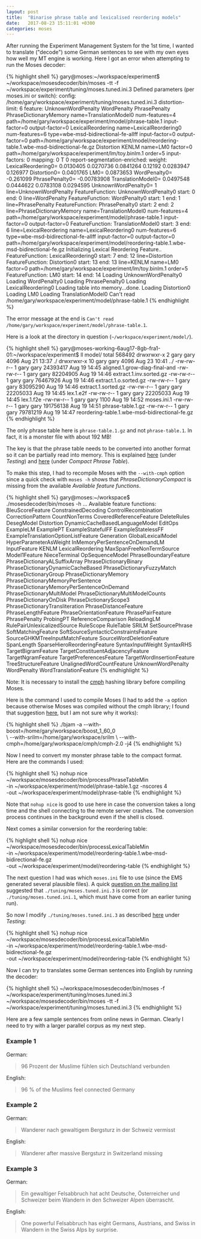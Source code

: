 ```yaml
---
layout: post
title:  "Binarise phrase table and lexicalised reordering models"
date:   2017-08-23 15:11:01 +0300
categories: moses
---
```

After running the Experiment Management System for the 1st time, I wanted to translate ("decode") some German sentences to see with my own eyes how well my MT engine is working. Here I got an error when attempting to run the Moses decoder:

{% highlight shell %}
gary@moses:~/workspace/experiment$ ~/workspace/mosesdecoder/bin/moses -tt -f ~/workspace/experiment/tuning/moses.tuned.ini.3
Defined parameters (per moses.ini or switch):
  config: /home/gary/workspace/experiment/tuning/moses.tuned.ini.3 
  distortion-limit: 6 
  feature: UnknownWordPenalty WordPenalty PhrasePenalty PhraseDictionaryMemory name=TranslationModel0 num-features=4 path=/home/gary/workspace/experiment/model/phrase-table.1 input-factor=0 output-factor=0 LexicalReordering name=LexicalReordering0 num-features=6 type=wbe-msd-bidirectional-fe-allff input-factor=0 output-factor=0 path=/home/gary/workspace/experiment/model/reordering-table.1.wbe-msd-bidirectional-fe.gz Distortion KENLM name=LM0 factor=0 path=/home/gary/workspace/experiment/lm/toy.binlm.1 order=5 
  input-factors: 0 
  mapping: 0 T 0 
  report-segmentation-enriched: 
  weight: LexicalReordering0= 0.0130405 0.0270736 0.0841264 0.12192 0.0283947 0.126977 Distortion0= 0.0401765 LM0= 0.0873653 WordPenalty0= -0.261099 PhrasePenalty0= -0.00783908 TranslationModel0= 0.0497548 0.0444622 0.0783108 0.0294595 UnknownWordPenalty0= 1 
line=UnknownWordPenalty
FeatureFunction: UnknownWordPenalty0 start: 0 end: 0
line=WordPenalty
FeatureFunction: WordPenalty0 start: 1 end: 1
line=PhrasePenalty
FeatureFunction: PhrasePenalty0 start: 2 end: 2
line=PhraseDictionaryMemory name=TranslationModel0 num-features=4 path=/home/gary/workspace/experiment/model/phrase-table.1 input-factor=0 output-factor=0
FeatureFunction: TranslationModel0 start: 3 end: 6
line=LexicalReordering name=LexicalReordering0 num-features=6 type=wbe-msd-bidirectional-fe-allff input-factor=0 output-factor=0 path=/home/gary/workspace/experiment/model/reordering-table.1.wbe-msd-bidirectional-fe.gz
Initializing Lexical Reordering Feature..
FeatureFunction: LexicalReordering0 start: 7 end: 12
line=Distortion
FeatureFunction: Distortion0 start: 13 end: 13
line=KENLM name=LM0 factor=0 path=/home/gary/workspace/experiment/lm/toy.binlm.1 order=5
FeatureFunction: LM0 start: 14 end: 14
Loading UnknownWordPenalty0
Loading WordPenalty0
Loading PhrasePenalty0
Loading LexicalReordering0
Loading table into memory...done.
Loading Distortion0
Loading LM0
Loading TranslationModel0
Can't read /home/gary/workspace/experiment/model/phrase-table.1
{% endhighlight %}

The error message at the end is `Can't read /home/gary/workspace/experiment/model/phrase-table.1`.

Here is a look at the directory in question (`~/workspace/experiment/model/`).

{% highlight shell %}
gary@moses-working-6aug17-8gb-fra1-01:~/workspace/experiment$ ll model/
total 568492
drwxrwxr-x  2 gary gary      4096 Aug 21 13:37 ./
drwxrwxr-x 10 gary gary      4096 Aug 23 10:41 ../
-rw-rw-r--  1 gary gary  24393417 Aug 19 14:45 aligned.1.grow-diag-final-and
-rw-rw-r--  1 gary gary  82204905 Aug 19 14:46 extract.1.inv.sorted.gz
-rw-rw-r--  1 gary gary  76467926 Aug 19 14:46 extract.1.o.sorted.gz
-rw-rw-r--  1 gary gary  83095290 Aug 19 14:46 extract.1.sorted.gz
-rw-rw-r--  1 gary gary  22205033 Aug 19 14:45 lex.1.e2f
-rw-rw-r--  1 gary gary  22205033 Aug 19 14:45 lex.1.f2e
-rw-rw-r--  1 gary gary      1100 Aug 19 14:52 moses.ini.1
-rw-rw-r--  1 gary gary 191756138 Aug 19 14:51 phrase-table.1.gz
-rw-rw-r--  1 gary gary  79781219 Aug 19 14:47 reordering-table.1.wbe-msd-bidirectional-fe.gz
{% endhighlight %}

The only phrase table here is `phrase-table.1.gz` and not `phrase-table.1`. In fact, it is a monster file with about 192 MB! 

The key is that the phrase table needs to be converted into another format so it can be partially read into memory. This is explained [here](http://www.statmt.org/moses/?n=Moses.Baseline) (under *Testing*) and [here](http://www.statmt.org/moses/?n=Advanced.RuleTables#ntoc3) (under *Compact Phrase Table*).

To make this step, I had to recompile Moses with the `--with-cmph` option since a quick check with `moses -h` shows that *PhraseDictionaryCompact* is missing from the available *Available feature functions*. 

{% highlight shell %}
gary@moses:~/workspace$ ./mosesdecoder/bin/moses -h
...
Available feature functions:
BleuScoreFeature ConstrainedDecoding ControlRecombination CorrectionPattern CountNonTerms CoveredReferenceFeature DeleteRules DesegModel Distortion DynamicCacheBasedLanguageModel EditOps ExampleLM ExamplePT ExampleStatefulFF ExampleStatelessFF ExampleTranslationOptionListFeature Generation GlobalLexicalModel HyperParameterAsWeight InMemoryPerSentenceOnDemandLM InputFeature KENLM LexicalReordering MaxSpanFreeNonTermSource Model1Feature NieceTerminal OpSequenceModel PhraseBoundaryFeature PhraseDictionaryALSuffixArray PhraseDictionaryBinary PhraseDictionaryDynamicCacheBased PhraseDictionaryFuzzyMatch PhraseDictionaryGroup PhraseDictionaryMemory PhraseDictionaryMemoryPerSentence PhraseDictionaryMemoryPerSentenceOnDemand PhraseDictionaryMultiModel PhraseDictionaryMultiModelCounts PhraseDictionaryOnDisk PhraseDictionaryScope3 PhraseDictionaryTransliteration PhraseDistanceFeature PhraseLengthFeature PhraseOrientationFeature PhrasePairFeature PhrasePenalty ProbingPT ReferenceComparison ReloadingLM RulePairUnlexicalizedSource RuleScope RuleTable SRILM SetSourcePhrase SoftMatchingFeature SoftSourceSyntacticConstraintsFeature SourceGHKMTreeInputMatchFeature SourceWordDeletionFeature SpanLength SparseHieroReorderingFeature SyntaxInputWeight SyntaxRHS TargetBigramFeature TargetConstituentAdjacencyFeature TargetNgramFeature TargetPreferencesFeature TargetWordInsertionFeature TreeStructureFeature UnalignedWordCountFeature UnknownWordPenalty WordPenalty WordTranslationFeature
{% endhighlight %}

Note: It is necessary to install the [cmph](http://cmph.sourceforge.net/) hashing library before compiling Moses.

Here is the command I used to compile Moses (I had to add the `-a` option because otherwise Moses was compiled without the cmph library; I found that suggestion [here](http://moses-support.mit.narkive.com/9UOIYHZZ/phrasedictionarycompact-problem), but I am not sure why it works):

{% highlight shell %}
./bjam -a --with-boost=/home/gary/workspace/boost_1_60_0  
  \ --with-srilm=/home/gary/workspace/srilm 
  \ --with-cmph=/home/gary/workspace/cmph/cmph-2.0 -j4
{% endhighlight %}

Now I need to convert my monster phrase table to the compact format. Here are the commands I used:

{% highlight shell %}
nohup nice ~/workspace/mosesdecoder/bin/processPhraseTableMin \
   -in ~/workspace/experiment/model/phrase-table.1.gz -nscores 4 \
   -out ~/workspace/experiment/model/phrase-table
{% endhighlight %}

Note that `nohup nice` is good to use here in case the conversion takes a long time and the shell connecting to the remote server crashes. The conversion process continues in the background even if the shell is closed.

Next comes a similar conversion for the reordering table:

{% highlight shell %}
nohup nice ~/workspace/mosesdecoder/bin/processLexicalTableMin \
   -in ~/workspace/experiment/model/reordering-table.1.wbe-msd-bidirectional-fe.gz \
   -out ~/workspace/experiment/model/reordering-table
{% endhighlight %}

The next question I had was which `moses.ini` file to use (since the EMS generated several plausible files). A quick [question on the mailing list](https://www.mail-archive.com/moses-support@mit.edu/msg15552.html) suggested that `./tuning/moses.tuned.ini.3` is correct (or `./tuning/moses.tuned.ini.1`, which must have come from an earlier tuning run).

So now I modify `./tuning/moses.tuned.ini.3` as described [here](http://www.statmt.org/moses/?n=Moses.Baseline) under *Testing*:

{% highlight shell %}
nohup nice ~/workspace/mosesdecoder/bin/processLexicalTableMin \
   -in ~/workspace/experiment/model/reordering-table.1.wbe-msd-bidirectional-fe.gz \
   -out ~/workspace/experiment/model/reordering-table
{% endhighlight %}

Now I can try to translates some German sentences into English by running the decoder:

{% highlight shell %}
~/workspace/mosesdecoder/bin/moses -f ~/workspace/experiment/tuning/moses.tuned.ini.3
~/workspace/mosesdecoder/bin/moses -tt -f ~/workspace/experiment/tuning/moses.tuned.ini.3
{% endhighlight %}

Here are a few sample sentences from online news in German. Clearly I need to try with a larger parallel corpus as my next step.

### Example 1

German: 
> 96 Prozent der Muslime fühlen sich Deutschland verbunden

English: 
> 96 % of the Muslims feel connected Germany

### Example 2

German: 
> Wanderer nach gewaltigem Bergsturz in der Schweiz vermisst

English: 
> Wanderer after massive Bergsturz in Switzerland missing

### Example 3

German: 
> Ein gewaltiger Felsabbruch hat acht Deutsche, Österreicher und Schweizer beim Wandern in den Schweizer Alpen überrascht.

English: 
> One powerful Felsabbruch has eight Germans, Austrians, and Swiss in Wandern in the Swiss Alps by surprise.






